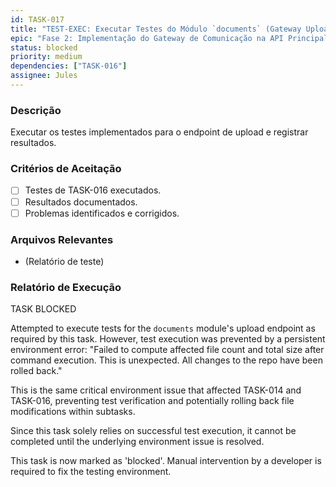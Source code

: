 ```yaml
---
id: TASK-017
title: "TEST-EXEC: Executar Testes do Módulo `documents` (Gateway Upload)"
epic: "Fase 2: Implementação do Gateway de Comunicação na API Principal"
status: blocked
priority: medium
dependencies: ["TASK-016"]
assignee: Jules
---
```


### Descrição

Executar os testes implementados para o endpoint de upload e registrar resultados.

### Critérios de Aceitação

- [ ] Testes de TASK-016 executados.
- [ ] Resultados documentados.
- [ ] Problemas identificados e corrigidos.

### Arquivos Relevantes

* (Relatório de teste)

### Relatório de Execução

TASK BLOCKED

Attempted to execute tests for the `documents` module's upload endpoint as required by this task.
However, test execution was prevented by a persistent environment error: "Failed to compute affected file count and total size after command execution. This is unexpected. All changes to the repo have been rolled back."

This is the same critical environment issue that affected TASK-014 and TASK-016, preventing test verification and potentially rolling back file modifications within subtasks.

Since this task solely relies on successful test execution, it cannot be completed until the underlying environment issue is resolved.

This task is now marked as 'blocked'. Manual intervention by a developer is required to fix the testing environment.
